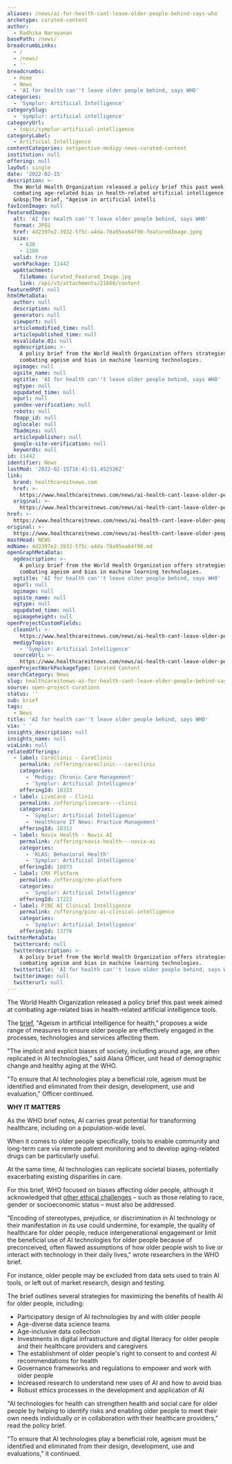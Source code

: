```yaml
---
aliases: /news/ai-for-health-cant-leave-older-people-behind-says-who
archetype: curated-content
author:
  - Radhika Narayanan
basePath: /news/
breadcrumbLinks:
  - /
  - /news/
  - ''
breadcrumbs:
  - Home
  - News
  - 'AI for health can''t leave older people behind, says WHO'
categories:
  - 'Symplur: Artificial Intelligence'
categorySlug:
  - 'symplur: artificial intelligence'
categoryUrl:
  - topic/symplur-artificial-intelligence
categoryLabel:
  - Artificial Intelligence
contentCategories: netspective-medigy-news-curated-content
institution: null
offering: null
layOut: single
date: '2022-02-15'
description: >-
  The World Health Organization released a policy brief this past week aimed at
  combating age-related bias in health-related artificial intelligence tools.
  &nbsp;The brief, "Ageism in artificial intelli
favIconImage: null
featuredImage:
  alt: 'AI for health can''t leave older people behind, says WHO'
  format: JPEG
  href: 4d2397e2-3932-5f5c-a4da-78a95ea64f90-featuredImage.jpeg
  size:
    - 630
    - 1200
  valid: true
  workPackage: 11442
  wpAttachment:
    fileName: Curated_Featured_Image.jpg
    link: /api/v3/attachments/21668/content
featuredPdf: null
htmlMetaData:
  author: null
  description: null
  generator: null
  viewport: null
  articlemodified_time: null
  articlepublished_time: null
  msvalidate.01: null
  ogdescription: >-
    A policy brief from the World Health Organization offers strategies for
    combating ageism and bias in machine learning technologies.
  ogimage: null
  ogsite_name: null
  ogtitle: 'AI for health can''t leave older people behind, says WHO'
  ogtype: null
  ogupdated_time: null
  ogurl: null
  yandex-verification: null
  robots: null
  fbapp_id: null
  oglocale: null
  fbadmins: null
  articlepublisher: null
  google-site-verification: null
  keywords: null
id: 11442
identifier: News
lastMod: '2022-02-15T16:41:51.452526Z'
link:
  brand: healthcareitnews.com
  href: >-
    https://www.healthcareitnews.com/news/ai-health-cant-leave-older-people-behind-says-who
  original: >-
    https://www.healthcareitnews.com/news/ai-health-cant-leave-older-people-behind-says-who
href: >-
  https://www.healthcareitnews.com/news/ai-health-cant-leave-older-people-behind-says-who
original: >-
  https://www.healthcareitnews.com/news/ai-health-cant-leave-older-people-behind-says-who
mastHead: NEWS
mdName: 4d2397e2-3932-5f5c-a4da-78a95ea64f90.md
openGraphMetaData:
  ogdescription: >-
    A policy brief from the World Health Organization offers strategies for
    combating ageism and bias in machine learning technologies.
  ogtitle: 'AI for health can''t leave older people behind, says WHO'
  ogurl: null
  ogimage: null
  ogsite_name: null
  ogtype: null
  ogupdated_time: null
  ogimageheight: null
openProjectCustomFields:
  cleanUrl: >-
    https://www.healthcareitnews.com/news/ai-health-cant-leave-older-people-behind-says-who
  medigyTopics:
    - 'Symplur: Artificial Intelligence'
  sourceUrl: >-
    https://www.healthcareitnews.com/news/ai-health-cant-leave-older-people-behind-says-who
openProjectWorkPackageType: Curated Content
searchCategory: News
slug: healthcareitnews-ai-for-health-cant-leave-older-people-behind-says-who
source: open-project-curations
status: ''
sub: brief
tags:
  - News
title: 'AI for health can''t leave older people behind, says WHO'
via: ' '
insights_description: null
insights_name: null
viaLink: null
relatedOfferings:
  - label: CareClinic - CareClinic
    permalink: /offering/careclinic---careclinic
    categories:
      - 'Medigy: Chronic Care Management'
      - 'Symplur: Artificial Intelligence'
    offeringId: 18333
  - label: LiveCare - Clinii
    permalink: /offering/livecare---clinii
    categories:
      - 'Symplur: Artificial Intelligence'
      - 'Healthcare IT News: Practice Management'
    offeringId: 18312
  - label: Navix Health - Navix AI
    permalink: /offering/navix-health---navix-ai
    categories:
      - 'KLAS: Behavioral Health'
      - 'Symplur: Artificial Intelligence'
    offeringId: 18073
  - label: CMX Platform
    permalink: /offering/cmx-platform
    categories:
      - 'Symplur: Artificial Intelligence'
    offeringId: 17222
  - label: PINC AI Clinical Intelligence
    permalink: /offering/pinc-ai-clinical-intelligence
    categories:
      - 'Symplur: Artificial Intelligence'
    offeringId: 13776
twitterMetaData:
  twittercard: null
  twitterdescription: >-
    A policy brief from the World Health Organization offers strategies for
    combating ageism and bias in machine learning technologies.
  twittertitle: 'AI for health can''t leave older people behind, says WHO'
  twitterimage: null
  twitterurl: null
---
```

<p>The World Health Organization released a policy brief this past week aimed at combating age-related bias in health-related artificial intelligence tools. &nbsp;</p><p>The <a href="https://apps.who.int/iris/rest/bitstreams/1408281/retrieve">brief</a>, "Ageism in artificial intelligence for health," proposes a wide range of measures to ensure older people are effectively engaged in the processes, technologies and services affecting them. &nbsp;</p><p>"The implicit and explicit biases of society, including around age, are often replicated in AI technologies," said Alana Officer, unit head of demographic change and healthy aging at the WHO.&nbsp; &nbsp;</p><p>"To ensure that AI technologies play a beneficial role, ageism must be identified and eliminated from their design, development, use and evaluation," Officer continued. &nbsp;</p><p><strong>WHY IT MATTERS&nbsp;</strong>&nbsp;</p><p>As the WHO brief notes, AI carries great potential for transforming healthcare, including on a population-wide level. &nbsp;</p><p>When it comes to older people specifically, tools to enable community and long-term care via remote patient monitoring and to develop aging-related drugs can be particularly useful.</p><p>At the same time, AI technologies can replicate societal biases, potentially exacerbating existing disparities in care.&nbsp;</p><p>For this brief, WHO focused on biases affecting older people, although it acknowledged that <a href="https://www.who.int/publications/i/item/9789240029200">other ethical challenges</a> – such as those relating to race, gender or socioeconomic status – must also be addressed.</p><p>"Encoding of stereotypes, prejudice, or discrimination in AI technology or their manifestation in its use could undermine, for example, the quality of healthcare for older people, reduce intergenerational engagement or limit the beneficial use of AI technologies for older people because of preconceived, often flawed assumptions of how older people wish to live or interact with technology in their daily lives," wrote researchers in the WHO brief. &nbsp;</p><p>For instance, older people may be excluded from data sets used to train AI tools, or left out of market research, design and testing.&nbsp;</p><p>The brief outlines several strategies for maximizing the benefits of health AI for older people, including:</p><ul><li>Participatory design of AI technologies by and with older people</li><li>Age-diverse data science teams</li><li>Age-inclusive data collection</li><li>Investments in digital infrastructure and digital literacy for older people and their healthcare providers and caregivers</li><li>The establishment of older people's right to consent to and contest AI recommendations for health</li><li>Governance frameworks and regulations to empower and work with older people</li><li>Increased research to understand new uses of AI and how to avoid bias</li><li>Robust ethics processes in the development and application of AI</li></ul><p>"AI technologies for health can strengthen health and social care for older people by helping to identify risks and enabling older people to meet their own needs individually or in collaboration with their healthcare providers," read the policy brief.&nbsp;</p><p>"To ensure that AI technologies play a beneficial role, ageism must be identified and eliminated from their design, development, use and evaluations," it continued. &nbsp;</p>